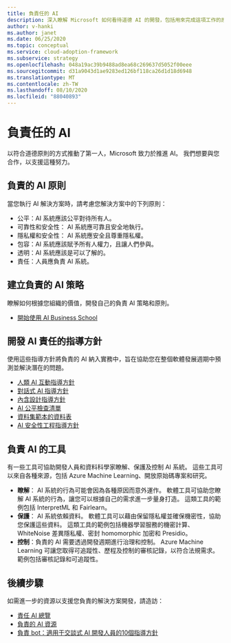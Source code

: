 ```yaml
---
title: 負責任的 AI
description: 深入瞭解 Microsoft 如何看待道德 AI 的開發，包括用來完成這項工作的原則、指導方針和工具。
author: v-hanki
ms.author: janet
ms.date: 06/25/2020
ms.topic: conceptual
ms.service: cloud-adoption-framework
ms.subservice: strategy
ms.openlocfilehash: 048a19ac39b9488ad8ea68c269637d5052f00eee
ms.sourcegitcommit: d31a9043d1ae9283ed126bf118ca26d1d18d6948
ms.translationtype: MT
ms.contentlocale: zh-TW
ms.lasthandoff: 08/10/2020
ms.locfileid: "88040893"
---
```

<!-- docsTest:ignore InterpretML FairLearn -->

# <a name="responsible-ai"></a>負責任的 AI

以符合道德原則的方式推動了第一人，Microsoft 致力於推進 AI。 我們想要與您合作，以支援這種努力。

## <a name="responsible-ai-principles"></a>負責的 AI 原則

當您執行 AI 解決方案時，請考慮您解決方案中的下列原則：

- 公平：AI 系統應該公平對待所有人。
- 可靠性和安全性： AI 系統應可靠且安全地執行。
- 隱私權和安全性： AI 系統應安全且尊重隱私權。
- 包容：AI 系統應該賦予所有人權力，且讓人們參與。
- 透明：AI 系統應該是可以了解的。
- 責任：人員應負責 AI 系統。

## <a name="establish-a-responsible-ai-strategy"></a>建立負責的 AI 策略

瞭解如何根據您組織的價值，開發自己的負責 AI 策略和原則。

- [開始使用 AI Business School](https://www.microsoft.com/ai/ai-business-school?SilentAuth=1#primaryR7)

## <a name="guidelines-to-develop-ai-responsibly"></a>開發 AI 責任的指導方針

使用這些指導方針將負責的 AI 納入實務中，旨在協助您在整個軟體發展週期中預測並解決潛在的問題。

- [人類 AI 互動指導方針](https://aka.ms/aiguidelines)
- [對話式 AI 指導方針](https://www.microsoft.com/research/publication/responsible-bots/)
- [內含設計指導方針](https://www.microsoft.com/design/inclusive/)
- [AI 公平檢查清單](https://query.prod.cms.rt.microsoft.com/cms/api/am/binary/RE4t6dA)
- [資料集範本的資料表](https://query.prod.cms.rt.microsoft.com/cms/api/am/binary/RE4t8QB)
- [AI 安全性工程指導方針](https://blogs.microsoft.com/on-the-issues/2019/12/06/ai-machine-learning-security/)

## <a name="tools-for-responsible-ai"></a>負責 AI 的工具

有一些工具可協助開發人員和資料科學家瞭解、保護及控制 AI 系統。 這些工具可以來自各種來源，包括 Azure Machine Learning、開放原始碼專案和研究。

- **瞭解**： AI 系統的行為可能會因為各種原因而意外運作。 軟體工具可協助您瞭解 AI 系統的行為，讓您可以根據自己的需求進一步量身打造。 這類工具的範例包括 InterpretML 和 Fairlearn。
- **保護**： AI 系統依賴資料。 軟體工具可以藉由保留隱私權並確保機密性，協助您保護這些資料。 這類工具的範例包括機器學習服務的機密計算、WhiteNoise 差異隱私權、密封 homomorphic 加密和 Presidio。
- **控制**：負責的 AI 需要透過開發週期進行治理和控制。 Azure Machine Learning 可讓您取得可追蹤性、歷程及控制的審核記錄，以符合法規需求。 範例包括審核記錄和可追蹤性。

## <a name="next-steps"></a>後續步驟

如需進一步的資源以支援您負責的解決方案開發，請造訪：

- [責任 AI 總覽](https://www.microsoft.com/ai/responsible-ai?activetab=pivot1:primaryr6)
- [負責的 AI 資源](https://www.microsoft.com/ai/responsible-ai-resources)
- [負責 bot：適用于交談式 AI 開發人員的10個指導方針](https://www.microsoft.com/research/publication/responsible-bots/)
